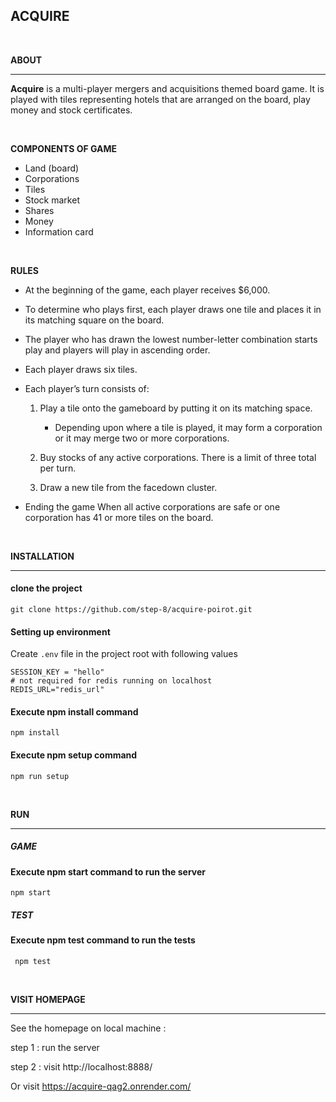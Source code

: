 ## **ACQUIRE**

<br>

**ABOUT**

---

**Acquire** is a multi-player mergers and acquisitions themed board game. It is played with tiles representing hotels that are arranged on the board, play money and stock certificates.

<br>

**COMPONENTS OF GAME**

- Land (board)
- Corporations
- Tiles
- Stock market
- Shares
- Money
- Information card

<br>

**RULES**

- At the beginning of the game, each player receives $6,000.
- To determine who plays first, each player draws one tile and places it in its matching square on the board.
- The player who has drawn the lowest number-letter combination starts play and players will play in ascending order.
- Each player draws six tiles.

- Each player’s turn consists of:

  1. Play a tile onto the gameboard by putting it on its matching space.

     - Depending upon where a tile is played, it may form a corporation or it may merge two or more corporations.

  2. Buy stocks of any active corporations. There is a limit of three total per turn.

  3. Draw a new tile from the facedown cluster.

- Ending the game
  When all active corporations are safe or one corporation has 41 or more tiles on the board.

<br>

**INSTALLATION**

---

#### **clone the project**

```
git clone https://github.com/step-8/acquire-poirot.git
```

#### **Setting up environment**

Create `.env` file in the project root with following values

```
SESSION_KEY = "hello"
# not required for redis running on localhost
REDIS_URL="redis_url"
```

#### **Execute npm install command**

```
npm install
```

#### **Execute npm setup command**

```
npm run setup
```

<br>

**RUN**

---

##### **GAME**

#### **Execute npm start command to run the server**

```
npm start
```

##### **TEST**

#### **Execute npm test command to run the tests**

```
 npm test
```

<br>

**VISIT HOMEPAGE**

---

See the homepage on local machine :

step 1 : run the server

step 2 : visit http://localhost:8888/

Or visit https://acquire-qag2.onrender.com/
